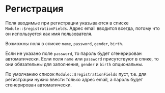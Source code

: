 # Регистрация

Поля вводимые при регистрации указываются в списке `Module::$registrationFields`.
Адрес email вводится всегда, потому что он используется как имя пользователя.

Возможны поля в списке `name`, `password`, `gender`, `birth`.

Если не указано поле `password`, то пароль будет сгенерирован автоматически.
Если поля `name` или `password` присутствуют в спике, то они обязательны для заполнения,
 `gender` и `birth` опциональны.

По умолчанию список `Module::$registrationFields` пуст, т.е. для регистрации нужно ввести 
только адрес email, а пароль будет сгенерирован автоматически.  
